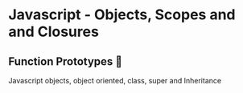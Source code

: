 # Javascript - Objects, Scopes and and Closures

## Function Prototypes :floppy_disk:
Javascript objects, object oriented, class, super and Inheritance

